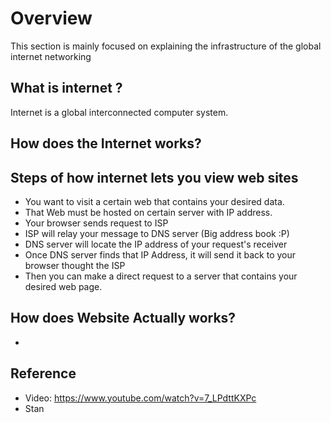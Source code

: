 # Overview

This section is mainly focused on explaining the infrastructure of the global internet networking

## What is internet ?

Internet is a global interconnected computer system.

## How does the Internet works?

## Steps of how internet lets you view web sites

- You want to visit a certain web that contains your desired data.
- That Web must be hosted on certain server with IP address.
- Your browser sends request to ISP
- ISP will relay your message to DNS server (Big address book :P)
- DNS server will locate the IP address of your request's receiver
- Once DNS server finds that IP Address, it will send it back to your browser thought the ISP
- Then you can make a direct request to a server that contains your desired web page.

## How does Website Actually works?

-

## Reference

- Video: <https://www.youtube.com/watch?v=7_LPdttKXPc>
- Stan
